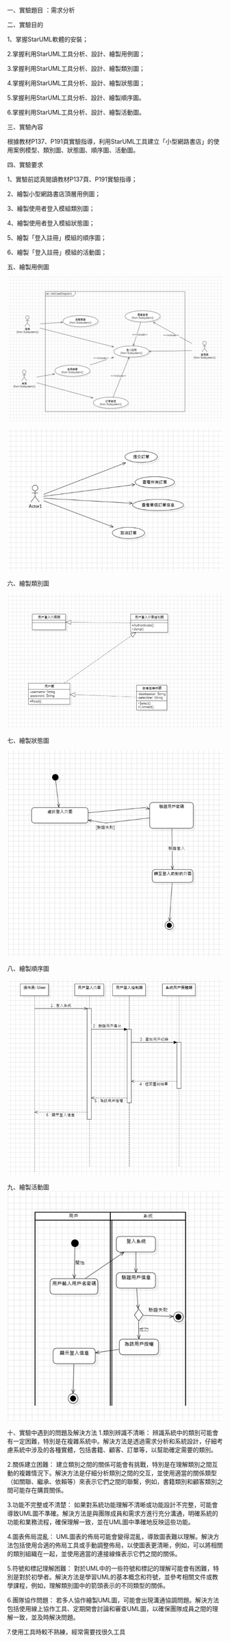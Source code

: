 一、實驗題目 ：需求分析

二、實驗目的

1、掌握StarUML軟體的安裝；

2.掌握利用StarUML工具分析、設計、繪製用例圖；

3.掌握利用StarUML工具分析、設計、繪製類別圖；

4.掌握利用StarUML工具分析、設計、繪製狀態圖；

5.掌握利用StarUML工具分析、設計、繪製順序圖。

6.掌握利用StarUML工具分析、設計、繪製活動圖。

三、實驗內容

根據教材P137、P191頁實驗指導，利用StarUML工具建立「小型網路書店」的使用案例模型、類別圖、狀態圖、順序圖、活動圖。

四、實驗要求

1、實驗前認真閱讀教材P137頁、P191實驗指導；

2、繪製小型網路書店頂層用例圖；

3、繪製使用者登入模組類別圖；

4、繪製使用者登入模組狀態圖；

5、繪製「登入註冊」模組的順序圖；

6、繪製「登入註冊」模組的活動圖；

五、繪製用例圖

![image](https://github.com/GY1109/midex/blob/main/%E8%9E%A2%E5%B9%95%E6%93%B7%E5%8F%96%E7%95%AB%E9%9D%A2%202024-10-28%20150522.png)

![image](https://github.com/GY1109/midex/blob/main/%E8%9E%A2%E5%B9%95%E6%93%B7%E5%8F%96%E7%95%AB%E9%9D%A2%202024-10-28%20150528.png)

六、繪製類別圖

![image](https://github.com/GY1109/midex/blob/main/%E8%9E%A2%E5%B9%95%E6%93%B7%E5%8F%96%E7%95%AB%E9%9D%A2%202024-10-28%20150539.png)

七、繪製狀態圖

![image](https://github.com/GY1109/midex/blob/main/%E8%9E%A2%E5%B9%95%E6%93%B7%E5%8F%96%E7%95%AB%E9%9D%A2%202024-10-28%20150533.png)

八、繪製順序圖

![image](https://github.com/GY1109/midex/blob/main/%E8%9E%A2%E5%B9%95%E6%93%B7%E5%8F%96%E7%95%AB%E9%9D%A2%202024-10-28%20150549.png)

九、繪製活動圖
![image](https://github.com/GY1109/midex/blob/main/%E8%9E%A2%E5%B9%95%E6%93%B7%E5%8F%96%E7%95%AB%E9%9D%A2%202024-10-28%20150555.png)

十、實驗中遇到的問題及解決方法
1.類別辨識不清晰： 辨識系統中的類別可能會有一定困難，特別是在複雜系統中。解決方法是透過需求分析和系統設計，仔細考慮系統中涉及的各種實體，包括書籍、顧客、訂單等，以幫助確定需要的類別。

2.關係建立困難： 建立類別之間的關係可能​​會有挑戰，特別是在理解類別之間互動的複雜情況下。解決方法是仔細分析類別之間的交互，並使用適當的關係類型（如關聯、繼承、依賴等）來表示它們之間的聯繫，例如，書籍類別和顧客類別之間可能存在購買關係。

3.功能不完整或不清楚： 如果對系統功能理解不清晰或功能設計不完整，可能會導致UML圖不準確。解決方法是與團隊成員和需求方進行充分溝通，明確系統的功能和業務流程，確保理解一致，並在UML圖中準確地反映這些功能。

4.圖表佈局混亂： UML圖表的佈局可能會變得混亂，導致圖表難以理解。解決方法包括使用合適的佈局工具或手動調整佈局，以使圖表更清晰，例如，可以將相關的類別組織在一起，並使用適當的連接線條表示它們之間的關係。

5.符號和標記理解困難： 對於UML中的一些符號和標記的理解可能會有困難，特別是對於初學者。解決方法是學習UML的基本概念和符號，並參考相關文件或教學課程，例如，理解類別圖中的箭頭表示的不同類型的關係。

6.團隊協作問題： 若多人協作繪製UML圖，可能會出現溝通協調問題。解決方法包括使用線上協作工具、定期開會討論和審查UML圖，以確保團隊成員之間的理解一致，並及時解決問題。

7.使用工具時較不熟練，經常需要找很久工具
